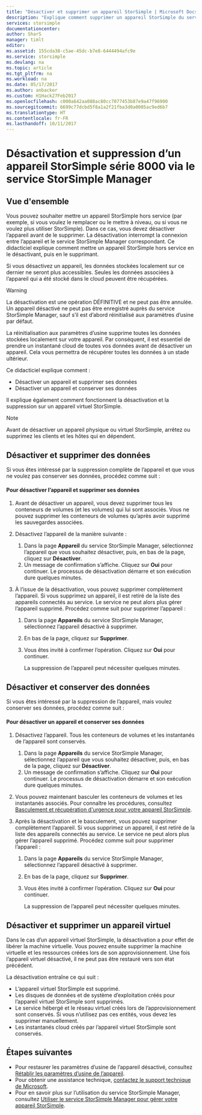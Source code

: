 ```yaml
---
title: "Désactiver et supprimer un appareil StorSimple | Microsoft Docs"
description: "Explique comment supprimer un appareil StorSimple du service en le désactivant dans un premier temps, puis en le supprimant."
services: storsimple
documentationcenter: 
author: SharS
manager: timlt
editor: 
ms.assetid: 155cda38-c5ae-45dc-b7e8-6444494afc9e
ms.service: storsimple
ms.devlang: na
ms.topic: article
ms.tgt_pltfrm: na
ms.workload: na
ms.date: 05/17/2017
ms.author: anbacker
ms.custom: H1Hack27Feb2017
ms.openlocfilehash: c000a642aa088ac80cc7077453b87e9a47f96900
ms.sourcegitcommit: 6699c77dcbd5f8a1a2f21fba3d0a0005ac9ed6b7
ms.translationtype: HT
ms.contentlocale: fr-FR
ms.lasthandoff: 10/11/2017
---
```

# <a name="deactivate-and-delete-a-storsimple-8000-series-device-via-storsimple-manager-service"></a>Désactivation et suppression d’un appareil StorSimple série 8000 via le service StorSimple Manager
## <a name="overview"></a>Vue d'ensemble
Vous pouvez souhaiter mettre un appareil StorSimple hors service (par exemple, si vous voulez le remplacer ou le mettre à niveau, ou si vous ne voulez plus utiliser StorSimple). Dans ce cas, vous devez désactiver l’appareil avant de le supprimer. La désactivation interrompt la connexion entre l’appareil et le service StorSimple Manager correspondant. Ce didacticiel explique comment mettre un appareil StorSimple hors service en le désactivant, puis en le supprimant. 

Si vous désactivez un appareil, les données stockées localement sur ce dernier ne seront plus accessibles. Seules les données associées à l’appareil qui a été stocké dans le cloud peuvent être récupérées.  

> [!WARNING]
> La désactivation est une opération DÉFINITIVE et ne peut pas être annulée. Un appareil désactivé ne peut pas être enregistré auprès du service StorSimple Manager, sauf s’il est d’abord réinitialisé aux paramètres d’usine par défaut. 
> 
> La réinitialisation aux paramètres d’usine supprime toutes les données stockées localement sur votre appareil. Par conséquent, il est essentiel de prendre un instantané cloud de toutes vos données avant de désactiver un appareil. Cela vous permettra de récupérer toutes les données à un stade ultérieur.
> 
> 

Ce didacticiel explique comment :

* Désactiver un appareil et supprimer ses données
* Désactiver un appareil et conserver ses données

Il explique également comment fonctionnent la désactivation et la suppression sur un appareil virtuel StorSimple.

> [!NOTE]
> Avant de désactiver un appareil physique ou virtuel StorSimple, arrêtez ou supprimez les clients et les hôtes qui en dépendent.
> 
> 

## <a name="deactivate-and-delete-data"></a>Désactiver et supprimer des données
Si vous êtes intéressé par la suppression complète de l’appareil et que vous ne voulez pas conserver ses données, procédez comme suit :

#### <a name="to-deactivate-the-device-and-delete-the-data"></a>Pour désactiver l’appareil et supprimer ses données
1. Avant de désactiver un appareil, vous devez supprimer tous les conteneurs de volumes (et les volumes) qui lui sont associés. Vous ne pouvez supprimer les conteneurs de volumes qu’après avoir supprimé les sauvegardes associées.
2. Désactivez l’appareil de la manière suivante :
   
   1. Dans la page **Appareil** du service StorSimple Manager, sélectionnez l’appareil que vous souhaitez désactiver, puis, en bas de la page, cliquez sur **Désactiver**.
   2. Un message de confirmation s’affiche. Cliquez sur **Oui** pour continuer. Le processus de désactivation démarre et son exécution dure quelques minutes.
3. À l’issue de la désactivation, vous pouvez supprimer complètement l’appareil. Si vous supprimez un appareil, il est retiré de la liste des appareils connectés au service. Le service ne peut alors plus gérer l’appareil supprimé. Procédez comme suit pour supprimer l’appareil :
   
   1. Dans la page **Appareils** du service StorSimple Manager, sélectionnez l’appareil désactivé à supprimer.
   2. En bas de la page, cliquez sur **Supprimer**.
   3. Vous êtes invité à confirmer l’opération. Cliquez sur **Oui** pour continuer.
      
      La suppression de l’appareil peut nécessiter quelques minutes.

## <a name="deactivate-and-retain-data"></a>Désactiver et conserver des données
Si vous êtes intéressé par la suppression de l’appareil, mais voulez conserver ses données, procédez comme suit :

#### <a name="to-deactivate-a-device-and-retain-the-data"></a>Pour désactiver un appareil et conserver ses données
1. Désactivez l’appareil. Tous les conteneurs de volumes et les instantanés de l’appareil sont conservés.
   
   1. Dans la page **Appareils** du service StorSimple Manager, sélectionnez l’appareil que vous souhaitez désactiver, puis, en bas de la page, cliquez sur **Désactiver**.
   2. Un message de confirmation s’affiche. Cliquez sur **Oui** pour continuer. Le processus de désactivation démarre et son exécution dure quelques minutes.
2. Vous pouvez maintenant basculer les conteneurs de volumes et les instantanés associés. Pour connaître les procédures, consultez [Basculement et récupération d'urgence pour votre appareil StorSimple](storsimple-device-failover-disaster-recovery.md).
3. Après la désactivation et le basculement, vous pouvez supprimer complètement l’appareil. Si vous supprimez un appareil, il est retiré de la liste des appareils connectés au service. Le service ne peut alors plus gérer l’appareil supprimé. Procédez comme suit pour supprimer l’appareil :
   
   1. Dans la page **Appareils** du service StorSimple Manager, sélectionnez l’appareil désactivé à supprimer.
   2. En bas de la page, cliquez sur **Supprimer**.
   3. Vous êtes invité à confirmer l’opération. Cliquez sur **Oui** pour continuer.
      
      La suppression de l’appareil peut nécessiter quelques minutes.

## <a name="deactivate-and-delete-a-virtual-device"></a>Désactiver et supprimer un appareil virtuel
Dans le cas d’un appareil virtuel StorSimple, la désactivation a pour effet de libérer la machine virtuelle. Vous pouvez ensuite supprimer la machine virtuelle et les ressources créées lors de son approvisionnement. Une fois l’appareil virtuel désactivé, il ne peut pas être restauré vers son état précédent. 

La désactivation entraîne ce qui suit :

* L’appareil virtuel StorSimple est supprimé.
* Les disques de données et de système d’exploitation créés pour l’appareil virtuel StorSimple sont supprimés.
* Le service hébergé et le réseau virtuel créés lors de l’approvisionnement sont conservés. Si vous n’utilisez pas ces entités, vous devez les supprimer manuellement.
* Les instantanés cloud créés par l’appareil virtuel StorSimple sont conservés.

## <a name="next-steps"></a>Étapes suivantes
* Pour restaurer les paramètres d’usine de l’appareil désactivé, consultez [Rétablir les paramètres d’usine de l’appareil](storsimple-manage-device-controller.md#reset-the-device-to-factory-default-settings).
* Pour obtenir une assistance technique, [contactez le support technique de Microsoft](storsimple-contact-microsoft-support.md).
* Pour en savoir plus sur l’utilisation du service StorSimple Manager, consultez [Utiliser le service StorSimple Manager pour gérer votre appareil StorSimple](storsimple-manager-service-administration.md). 

